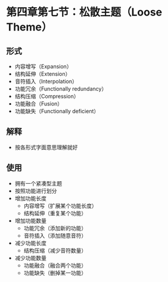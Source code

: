 # 第四章第七节：松散主题（Loose Theme）

## 形式

- 内容增写（Expansion）
- 结构延伸（Extension）
- 音符插入（Interpolation）
- 功能冗余（Functionally redundancy）
- 结构压缩（Compression）
- 功能融合（Fusion）
- 功能缺失（Functionally deficient）

## 解释

- 按各形式字面意思理解就好

## 使用

- 拥有一个紧凑型主题
- 按照功能进行划分
- 增加功能长度
  - 内容增写（扩展某个功能长度）
  - 结构延伸（重复某个功能）
- 增加功能数量
  - 功能冗余（添加新的功能）
  - 音符插入（添加随意音符）
- 减少功能长度
  - 结构压缩（减少音符数量）
- 减少功能数量
  - 功能融合（融合两个功能）
  - 功能缺失（删掉某一功能）